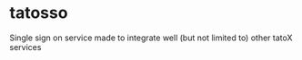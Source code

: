 tatosso
=======

Single sign on service made to integrate well (but not limited to)  other tatoX services 
